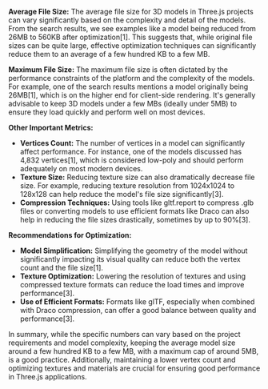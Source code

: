 
**Average File Size:**
The average file size for 3D models in Three.js projects can vary significantly based on the complexity and detail of the models. From the search results, we see examples like a model being reduced from 26MB to 560KB after optimization[1]. This suggests that, while original file sizes can be quite large, effective optimization techniques can significantly reduce them to an average of a few hundred KB to a few MB.

**Maximum File Size:**
The maximum file size is often dictated by the performance constraints of the platform and the complexity of the models. For example, one of the search results mentions a model originally being 26MB[1], which is on the higher end for client-side rendering. It's generally advisable to keep 3D models under a few MBs (ideally under 5MB) to ensure they load quickly and perform well on most devices.

**Other Important Metrics:**

* **Vertices Count:** The number of vertices in a model can significantly affect performance. For instance, one of the models discussed has 4,832 vertices[1], which is considered low-poly and should perform adequately on most modern devices.
* **Texture Size:** Reducing texture size can also dramatically decrease file size. For example, reducing texture resolution from 1024x1024 to 128x128 can help reduce the model's file size significantly[3].
* **Compression Techniques:** Using tools like gltf.report to compress .glb files or converting models to use efficient formats like Draco can also help in reducing the file sizes drastically, sometimes by up to 90%[3].

**Recommendations for Optimization:**

* **Model Simplification:** Simplifying the geometry of the model without significantly impacting its visual quality can reduce both the vertex count and the file size[1].
* **Texture Optimization:** Lowering the resolution of textures and using compressed texture formats can reduce the load times and improve performance[3].
* **Use of Efficient Formats:** Formats like glTF, especially when combined with Draco compression, can offer a good balance between quality and performance[3].

In summary, while the specific numbers can vary based on the project requirements and model complexity, keeping the average model size around a few hundred KB to a few MB, with a maximum cap of around 5MB, is a good practice. Additionally, maintaining a lower vertex count and optimizing textures and materials are crucial for ensuring good performance in Three.js applications.